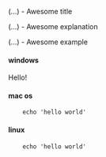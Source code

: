 <!--panels:start-->
<!--div:title-panel-->

  (...) - Awesome title

<!--div:left-panel-->

  (...) - Awesome explanation

<!--div:right-panel-->


  (...) - Awesome example

<!--panels:end-->


<!-- tabs:start -->

#### **windows**


Hello!


#### **mac os**

``` shell
    echo 'hello world'
```

#### **linux**

``` shell
    echo 'hello world'
```

<!-- tabs:end -->